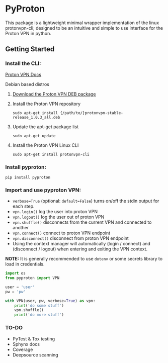 # PyProton

This package is a lightweight minimal wrapper implementation of the linux protonvpn-cli; designed to be an intuitive and simple to use interface for the Proton VPN in python.

## Getting Started

### **Install the CLI:**

[Proton VPN Docs](https://protonvpn.com/support/linux-vpn-tool/)

Debian based distros
1. [Download the Proton VPN DEB package](https://repo.protonvpn.com/debian/dists/stable/main/binary-all/protonvpn-stable-release_1.0.3_all.deb)
2. Install the Proton VPN repository
   
   `sudo apt-get install {/path/to/}protonvpn-stable-release_1.0.3_all.deb`
3. Update the apt-get package list
   
   `sudo apt-get update`
4. Install the Proton VPN Linux CLI
   
   `sudo apt-get install protonvpn-cli` 

### **Install pyproton:**

`pip install pyproton`

### **Import and use pyproton VPN:**

* `verbose=True` (optional: `default=False`) turns on/off the stdin output for each step.
* `vpn.login()` log the user into proton VPN
* `vpn.logout()` log the user out of proton VPN
* `vpn.shuffle()` disconnects from the current VPN and connected to another
* `vpn.connect()` connect to proton VPN endpoint
* `vpn.disconnect()` disconnect from proton VPN endpoint
* Using the context manager will automatically (login / connect) and (disconnect / logout) when entering and exiting the VPN context.

**NOTE:** It is generally recommended to use `dotenv` or some secrets library to load in credentials.

```python
import os
from pyproton import VPN

user = 'user'
pw = 'pw'

with VPN(user, pw, verbose=True) as vpn:
    print('do some stuff')
    vpn.shuffle()
    print('do more stuff')
```

### **TO-DO**

* PyTest & Tox testing
* Sphynx docs
* Coverage
* Deepsource scanning